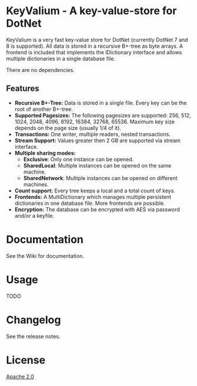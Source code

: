 ﻿# KeyValium - A key-value-store for DotNet

KeyValium is a very fast key-value store for DotNet (currently DotNet 7 and 8 is supported). All data is stored in a recursive B+-tree as byte arrays.
A frontend is included that implements the IDictionary interface and allows multiple dictionaries in a single database file.

There are no dependencies.

## Features

* **Recursive B+-Tree:** Data is stored in a single file. Every key can be the root of another B+-tree.
* **Supported Pagesizes:** The following pagesizes are supported: 256, 512, 1024, 2048, 4096, 8192, 16384, 32768, 65536. 
Maximum key size depends on the page size (usually 1/4 of it).
* **Transactions:** One writer, multiple readers, nested transactions.
* **Stream Support:** Values greater then 2 GB are supported via stream interface.
* **Multiple sharing modes:** 
    + **Exclusive**: Only one instance can be opened.
    + **SharedLocal**: Multiple instances can be opened on the same machine.
    + **SharedNetwork**: Multiple instances can be opened on different machines.
* **Count support:** Every tree keeps a local and a total count of keys.
* **Frontends:** A MultiDictionary which manages multiple persistent dictionaries in one database file. More frontends are possible.
* **Encryption:** The database can be encrypted with AES via password and/or a keyfile.


# Documentation

See the Wiki for documentation.

# Usage

TODO

# Changelog

See the release notes.

# License

[Apache 2.0](https://opensource.org/license/apache-2-0)






